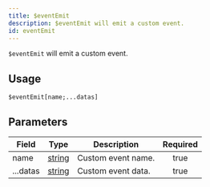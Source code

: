 ```yaml
---
title: $eventEmit
description: $eventEmit will emit a custom event.
id: eventEmit
---
```


`$eventEmit` will emit a custom event.

## Usage

```aoi
$eventEmit[name;...datas]
```

## Parameters

| Field    | Type                                                                                              | Description        | Required |
| -------- | ------------------------------------------------------------------------------------------------- | ------------------ | :------: |
| name     | [string](https://developer.mozilla.org/en-US/docs/Web/JavaScript/Reference/Global_Objects/String) | Custom event name. |   true   |
| ...datas | [string](https://developer.mozilla.org/en-US/docs/Web/JavaScript/Reference/Global_Objects/String) | Custom event data. |   true   |

